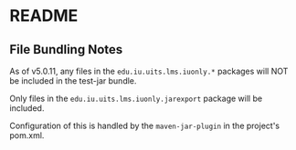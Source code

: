 # README

## File Bundling Notes

As of v5.0.11, any files in the `edu.iu.uits.lms.iuonly.*` packages will NOT be included in the test-jar bundle.

Only files in the `edu.iu.uits.lms.iuonly.jarexport` package will be included.

Configuration of this is handled by the `maven-jar-plugin` in the project's pom.xml.
